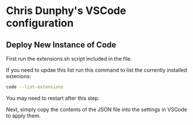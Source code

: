 # Chris Dunphy's VSCode configuration

## Deploy New Instance of Code

First run the extensions.sh script included in the file.

If you need to updae this list run this command to list the currently installed extenions:

```bash
code --list-extensions
```

You may need to restart after this step.

Next, simply copy the contents of the JSON file into the settings in VSCode to apply them.